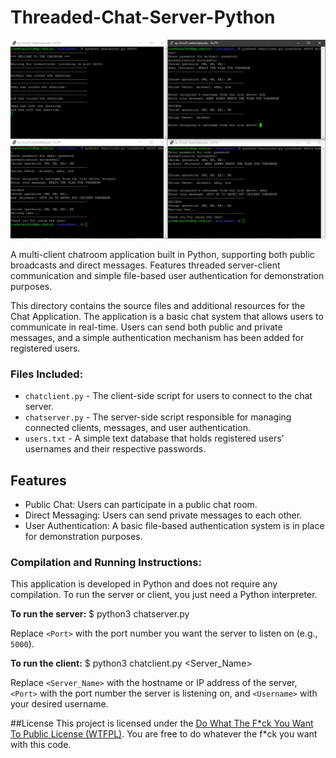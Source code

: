 # Threaded-Chat-Server-Python

![Python Threaded Chat Server](resources/demo.png)

A multi-client chatroom application built in Python, supporting both public broadcasts and direct messages. Features threaded server-client communication and simple file-based user authentication for demonstration purposes.

This directory contains the source files and additional resources for the Chat Application. The application is a basic chat system that allows users to communicate in real-time. Users can send both public and private messages, and a simple authentication mechanism has been added for registered users.

### Files Included:
- `chatclient.py` - The client-side script for users to connect to the chat server.
- `chatserver.py` - The server-side script responsible for managing connected clients, messages, and user authentication.
- `users.txt` - A simple text database that holds registered users' usernames and their respective passwords.

## Features
- Public Chat: Users can participate in a public chat room.
- Direct Messaging: Users can send private messages to each other.
- User Authentication: A basic file-based authentication system is in place for demonstration purposes.

### Compilation and Running Instructions:
This application is developed in Python and does not require any compilation. To run the server or client, you just need a Python interpreter.

**To run the server:**
$ python3 chatserver.py <Port>

Replace `<Port>` with the port number you want the server to listen on (e.g., `5000`).

**To run the client:**
$ python3 chatclient.py <Server_Name> <Port> <Username>

Replace `<Server_Name>` with the hostname or IP address of the server, `<Port>` with the port number the server is listening on, and `<Username>` with your desired username.

##License
This project is licensed under the [Do What The F\*ck You Want To Public License (WTFPL)](LICENSE). You are free to do whatever the f\*ck you want with this code.
